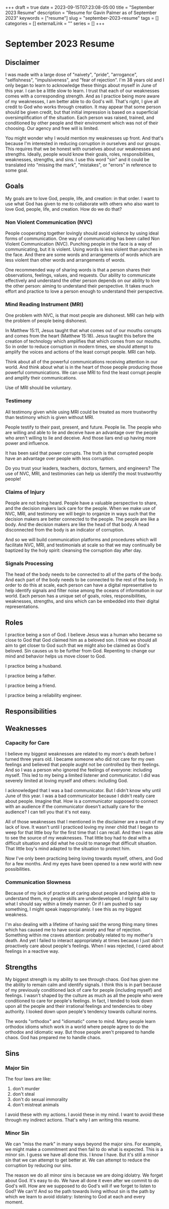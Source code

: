 +++
draft = true
date = 2023-09-15T07:23:08-05:00
title = "September 2023 Resume"
description = "Resume for Gavin Palmer as of September 2023"
keywords = ["resume"]
slug = "september-2023-resume"
tags = []
categories = []
externalLink = ""
series = []
+++

# September 2023 Resume

## Disclaimer

I was made with a large dose of "naivety", "pride", "arrogance", "selfishness", "impulsiveness", and "fear of rejection".  I'm 38 years old and I only began to learn to acknowledge these things about myself in June of this year.  I can be a little slow to learn.  I trust that each of our weaknesses comes with a corresponding strength.  And as I practice being more aware of my weaknesses, I am better able to do God's will.  That's right, I give all credit to God who works through creation.  It may appear that some person should be given credit, but that initial impression is based on a superficial oversimplification of the situation.  Each person was raised, trained, and conditioned by other people and their environment which was not of their choosing.  Our agency and free will is limited.

You might wonder why I would mention my weaknesses up front.  And that's because I'm interested in reducing corruption in ourselves and our groups.  This requires that we be honest with ourselves about our weaknesses and strengths.  Ideally, people would know their goals, roles, responsibilities, weaknesses, strengths, and sins.  I use this word "sin" and it could be translated into "missing the mark", "mistakes", or "errors" in reference to some goal.

## Goals

My goals are to love God, people, life, and creation: in that order.  I want to use what God has given to me to collaborate with others who also want to love God, people, life, and creation.  How do we do that?

### Non Violent Communication (NVC)

People cooperating together lovingly should avoid violence by using ideal forms of communication.  One way of communicating has been called Non Violent Communication (NVC).  Punching people in the face is a way of communicating, but it is violent.  Using words is less violent than punches in the face.  And there are some words and arrangements of words which are less violent than other words and arrangements of words.

One recommended way of sharing words is that a person shares their observations, feelings, values, and requests.  Our ability to communicate effectively and understand the other person depends on our ability to love the other person: aiming to understand their perspective.  It takes much effort and practice to love a person enough to understand their perspective.

###  Mind Reading Instrument (MRI)

One problem with NVC, is that most people are dishonest.  MRI can help with the problem of people being dishonest.

In Matthew 15:11, Jesus taught that what comes out of our mouths corrupts and comes from the heart (Matthew 15:18).  Jesus taught this before the creation of technology which amplifies that which comes from our mouths.  So in order to reduce corruption in modern times, we should attempt to amplify the voices and actions of the least corrupt people.  MRI can help.

Think about all of the powerful communications receiving attention in our world.  And think about what is in the heart of those people producing those powerful communications.  We can use MRI to find the least corrupt people and amplify their communications.

Use of MRI should be voluntary.

### Testimony

All testimony given while using MRI could be treated as more trustworthy than testimony which is given without MRI.

People testify to their past, present, and future.  People lie.  The people who are willing and able to lie and deceive have an advantage over the people who aren't willing to lie and deceive.  And those liars end up having more power and influence.

It has been said that power corrupts.  The truth is that corrupted people have an advantage over people with less corruption.

Do you trust your leaders, teachers, doctors, farmers, and engineers?  The use of NVC, MRI, and testimonies can help us identify the most trustworthy people!

### Claims of Injury

People are not being heard.  People have a valuable perspective to share, and the decision makers lack care for the people.  When we make use of NVC, MRI, and testimony we will begin to organize in ways such that the decision makers are better connected to the people.  The people are like a body.  And the decision makers are like the head of that body.  A head disconnected from the body is an indicator of corruption.

And so we will build communication platforms and procedures which will facilitate NVC, MRI, and testimonials at scale so that we may continually be baptized by the holy spirit: cleansing the corruption day after day.

### Signals Processing

The head of the body needs to be connected to all of the parts of the body.  And each part of the body needs to be connected to the rest of the body.  In order to do this at scale, each person can have a digital representative to help identify signals and filter noise among the oceans of information in our world.  Each person has a unique set of goals, roles, responsibilities, weaknesses, strengths, and sins which can be embedded into their digital representations.

## Roles

I practice being a son of God.  I believe Jesus was a human who became so close to God that God claimed him as a beloved son.  I think we should all aim to get closer to God such that we might also be claimed as God's beloved.  Sin causes us to be further from God.  Repenting to change our mind and behavior helps us move closer to God.

I practice being a husband.

I practice being a father.

I practice being a friend.

I practice being a reliability engineer.

## Responsibilities

## Weaknesses

### Capacity for Care

I believe my biggest weaknesses are related to my mom's death before I turned three years old.  I became someone who did not care for my own feelings and believed that people aught not be controlled by their feelings.  And so I was a person who ignored the feelings of everyone: including myself.  This led to my being a limited listener and communicator.  I did was severely limited at loving myself and others: including God.

I acknowledged that I was a bad communicator.  But I didn't know why until June of this year.  I was a bad communicator because I didn't really care about people.  Imagine that.  How is a communicator supposed to connect with an audience if the communicator doesn't actually care for the audience?  I can tell you that it's not easy.

All of those weaknesses that I mentioned in the disclaimer are a result of my lack of love.  It wasn't until I practiced loving my inner child that I began to weep for that little boy for the first time that I can recall.  And then I was able to see the source of my weaknesses.  That little boy had to deal with a difficult situation and did what he could to manage that difficult situation.  That little boy's mind adapted to the situation to protect him.

Now I've only been practicing being loving towards myself, others, and God for a few months.  And my eyes have been opened to a new world with new possibilities.

### Communication Slowness

Because of my lack of practice at caring about people and being able to understand them, my people skills are underdeveloped.  I might fail to say what I should say within a timely manner.  Or if I am pushed to say something, I might speak inappropriately.  I see this as my biggest weakness.

I'm also dealing with a lifetime of having said the wrong thing many times which has caused me to have social anxiety and fear of rejection.  Something within me craves attention: probably related to my mother's death.  And yet I failed to interact appropriately at times because I just didn't proactively care about people's feelings.  When I was rejected, I cared about feelings in a reactive way.

## Strengths

My biggest strength is my ability to see through chaos.  God has given me the ability to remain calm and identify signals.  I think this is in part because of my previously conditioned lack of care for people (including myself) and feelings.  I wasn't shaped by the culture as much as all the people who were conditioned to care for people's feelings.  In fact, I tended to look down upon all the people and their irrational feelings and tendencies to obey authority.  I looked down upon people's tendency towards cultural norms.

The words "orthodox" and "idiomatic" come to mind.  Many people learn orthodox idioms which work in a world where people agree to do the orthodox and idiomatic way.  But those people aren't prepared to handle chaos.  God has prepared me to handle chaos.

## Sins

### Major Sin

The four laws are like:
1. don't murder
2. don't steal
3. don't do sexual immorality
4. don't mistreat animals

I avoid these with my actions.  I avoid these in my mind.  I want to avoid these through my indirect actions.  That's why I am writing this resume.

### Minor Sin

We can "miss the mark" in many ways beyond the major sins.  For example, we might make a commitment and then fail to do what is expected.  This is a minor sin.  I guess we have all done this.  I know I have.  But it's still a minor sin that we can attempt to get better at.  We can attempt to reduce the corruption by reducing our sins.

The reason we do all minor sins is because we are doing idolatry.  We forget about God.  It's easy to do.  We have all done it even after we commit to do God's will.  How are we supposed to do God's will if we forget to listen to God?  We can't!  And so the path towards living without sin is the path by which we learn to avoid idolatry: listening to God at each and every moment.